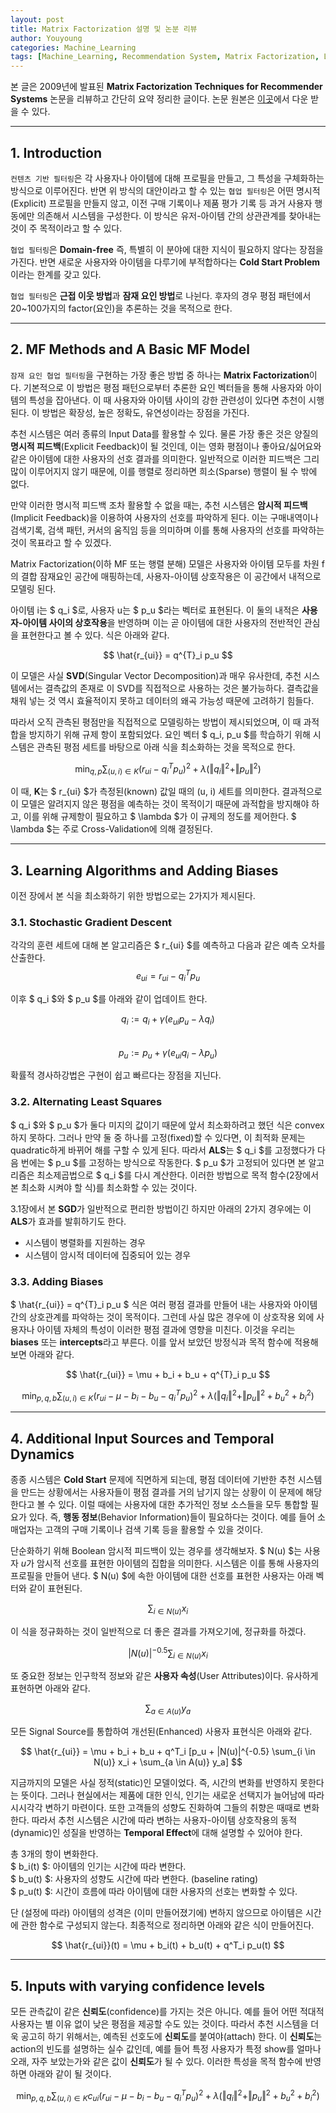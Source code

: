 ```yaml
---
layout: post
title: Matrix Factorization 설명 및 논분 리뷰
author: Youyoung
categories: Machine_Learning
tags: [Machine_Learning, Recommendation System, Matrix Factorization, Latent Factor Collaborative Filtering]
---
```

본 글은 2009년에 발표된 **Matrix Factorization Techniques for Recommender Systems** 논문을 리뷰하고 간단히 요약 정리한 글이다. 논문 원본은 [이곳](https://datajobs.com/data-science-repo/Recommender-Systems-[Netflix].pdf)에서 다운 받을 수 있다.  

---
## 1. Introduction  
`컨텐츠 기반 필터링`은 각 사용자나 아이템에 대해 프로필을 만들고, 그 특성을 구체화하는 방식으로 이루어진다. 반면 위 방식의 대안이라고 할 수 있는 `협업 필터링`은 어떤 명시적(Explicit) 프로필을 만들지 않고, 이전 구매 기록이나 제품 평가 기록 등 과거 사용자 행동에만 의존해서 시스템을 구성한다. 이 방식은 유저-아이템 간의 상관관계를 찾아내는 것이 주 목적이라고 할 수 있다.  

`협업 필터링`은 **Domain-free** 즉, 특별히 이 분야에 대한 지식이 필요하지 않다는 장점을 가진다. 반면 새로운 사용자와 아이템을 다루기에 부적합하다는 **Cold Start Problem**이라는 한계를 갖고 있다.  

`협업 필터링`은 **근접 이웃 방법**과 **잠재 요인 방법**로 나뉜다. 후자의 경우 평점 패턴에서 20~100가지의 factor(요인)을 추론하는 것을 목적으로 한다.  

---
## 2. MF Methods and A Basic MF Model  
`잠재 요인 협업 필터링`을 구현하는 가장 좋은 방법 중 하나는 **Matrix Factorization**이다. 
기본적으로 이 방법은 평점 패턴으로부터 추론한 요인 벡터들을 통해 사용자와 아이템의 특성을 잡아낸다. 이 때 사용자와 아이템 사이의 강한 관련성이 있다면 추천이 시행된다. 이 방법은 확장성, 높은 정확도, 유연성이라는 장점을 가진다.  

추천 시스템은 여러 종류의 Input Data를 활용할 수 있다. 물론 가장 좋은 것은 양질의 **명시적 피드백**(Explicit Feedback)이 될 것인데, 이는 영화 평점이나 좋아요/싫어요와 같은 아이템에 대한 사용자의 선호 결과를 의미한다. 일반적으로 이러한 피드백은 그리 많이 이루어지지 않기 때문에, 이를 행렬로 정리하면 희소(Sparse) 행렬이 될 수 밖에 없다.  

만약 이러한 명시적 피드백 조차 활용할 수 없을 때는, 추천 시스템은 **암시적 피드백**(Implicit Feedback)을 이용하여 사용자의 선호를 파악하게 된다. 이는 구매내역이나 검색기록, 검색 패턴, 커서의 움직임 등을 의미하며 이를 통해 사용자의 선호를 파악하는 것이 목표라고 할 수 있겠다.  

Matrix Factorization(이하 MF 또는 행렬 분해) 모델은 사용자와 아이템 모두를 차원 f의 결합 잠재요인 공간에 매핑하는데, 사용자-아이템 상호작용은 이 공간에서 내적으로 모델링 된다.  

아이템 i는 $ q_i $로, 사용자 u는 $ p_u $라는 벡터로 표현된다. 이 둘의 내적은 **사용자-아이템 사이의 상호작용**을 반영하며 이는 곧 아이템에 대한 사용자의 전반적인 관심을 표현한다고 볼 수 있다. 식은 아래와 같다.  

$$ \hat{r_{ui}} = q^{T}_i p_u $$  

이 모델은 사실 **SVD**(Singular Vector Decomposition)과 매우 유사한데, 추천 시스템에서는 결측값의 존재로 이 SVD를 직접적으로 사용하는 것은 불가능하다. 결측값을 채워 넣는 것 역시 효율적이지 못하고 데이터의 왜곡 가능성 때문에 고려하기 힘들다.  

따라서 오직 관측된 평점만을 직접적으로 모델링하는 방법이 제시되었으며, 이 때 과적합을 방지하기 위해 규제 항이 포함되었다. 요인 벡터 $ q_i, p_u $를 학습하기 위해 시스템은 관측된 평점 세트를 바탕으로 아래 식을 최소화하는 것을 목적으로 한다.  

$$ \min_{q, p} \sum_{(u, i) \in K} ( r_{ui} - q^T_i p_u  )^2 + \lambda (\Vert{q_i}\Vert^2 + \Vert{p_u}\Vert^2) $$  

이 때, **K**는 $ r_{ui} $가 측정된(known) 값일 때의 (u, i) 세트를 의미한다. 결과적으로 이 모델은 알려지지 않은 평점을 예측하는 것이 목적이기 때문에 과적합을 방지해야 하고, 이를 위해 규제항이 필요하고 $ \lambda $가 이 규제의 정도를 제어한다. $ \lambda $는 주로 Cross-Validation에 의해 결정된다.  

---
## 3. Learning Algorithms and Adding Biases  
이전 장에서 본 식을 최소화하기 위한 방법으로는 2가지가 제시된다.  
### 3.1. Stochastic Gradient Descent  
각각의 훈련 세트에 대해 본 알고리즘은 $ r_{ui} $를 예측하고 다음과 같은 예측 오차를 산출한다.  
$$ e_{ui} = r_{ui} - q^T_i p_u $$  

이후 $ q_i $와 $ p_u $를 아래와 같이 업데이트 한다.  

$$ q_i := q_i + \gamma (e_{ui} p_u - \lambda q_i) $$  
$$ p_u := p_u + \gamma (e_{ui} q_i - \lambda p_u) $$  

확률적 경사하강법은 구현이 쉽고 빠르다는 장점을 지닌다.  

### 3.2. Alternating Least Squares  
$ q_i $와 $ p_u $가 둘다 미지의 값이기 때문에 앞서 최소화하려고 했던 식은 convex하지 못하다. 그러나 만약 둘 중 하나를 고정(fixed)할 수 있다면, 이 최적화 문제는 quadratic하게 바뀌어 해를 구할 수 있게 된다. 따라서 **ALS**는 $ q_i $를 고정했다가 다음 번에는 $ p_u $를 고정하는 방식으로 작동한다. $ p_u $가 고정되어 있다면 본 알고리즘은 최소제곱법으로 $ q_i $를 다시 계산한다. 이러한 방법으로 목적 함수(2장에서 본 최소화 시켜야 할 식)를 최소화할 수 있는 것이다.
  
3.1장에서 본 **SGD**가 일반적으로 편리한 방법이긴 하지만 아래의 2가지 경우에는 이 **ALS**가 효과를 발휘하기도 한다.  

- 시스템이 병렬화를 지원하는 경우
- 시스템이 암시적 데이터에 집중되어 있는 경우

### 3.3. Adding Biases  
$ \hat{r_{ui}} = q^{T}_i p_u $ 식은 여러 평점 결과를 만들어 내는 사용자와 아이템 간의 상호관계를 파악하는 것이 목적이다. 그런데 사실 많은 경우에 이 상호작용 외에 사용자나 아이템 자체의 특성이 이러한 평점 결과에 영향을 미친다. 이것을 우리는 **biases** 또는 **intercepts**라고 부른다. 이를 앞서 보았던 방정식과 목적 함수에 적용해보면 아래와 같다.  

$$ \hat{r_{ui}} = \mu + b_i + b_u + q^{T}_i p_u $$  

$$ \min_{p, q, b} \sum_{(u, i) \in K} ( r_{ui} - \mu - b_i - b_u - q^T_i p_u  )^2 + \lambda (\Vert{q_i}\Vert^2 + \Vert{p_u}\Vert^2 + b^2_u + b^2_i) $$  


---
## 4. Additional Input Sources and Temporal Dynamics  
종종 시스템은 **Cold Start** 문제에 직면하게 되는데, 평점 데이터에 기반한 추천 시스템을 만드는 상황에서는 사용자들이 평점 결과를 거의 남기지 않는 상황이 이 문제에 해당한다고 볼 수 있다. 이럴 때에는 사용자에 대한 추가적인 정보 소스들을 모두 통합할 필요가 있다. 즉, **행동 정보**(Behavior Information)들이 필요하다는 것이다. 예를 들어 소매업자는 고객의 구매 기록이나 검색 기록 등을 활용할 수 있을 것이다.  

단순화하기 위해 Boolean 암시적 피드백이 있는 경우를 생각해보자. $ N(u) $는 사용자 $u$가 암시적 선호를 표현한 아이템의 집합을 의미한다. 시스템은 이를 통해 사용자의 프로필을 만들어 낸다. $ N(u) $에 속한 아이템에 대한 선호를 표현한 사용자는 아래 벡터와 같이 표현된다.  

$$ \sum_{i \in N(u)} x_i $$  

이 식을 정규화하는 것이 일반적으로 더 좋은 결과를 가져오기에, 정규화를 하겠다.  

$$ |N(u)|^{-0.5} \sum_{i \in N(u)} x_i $$  

또 중요한 정보는 인구학적 정보와 같은 **사용자 속성**(User Attributes)이다. 유사하게 표현하면 아래와 같다.  

$$ \sum_{a \in A(u)} y_a $$  

모든 Signal Source를 통합하여 개선된(Enhanced) 사용자 표현식은 아래와 같다.  

$$ \hat{r_{ui}} = \mu + b_i + b_u + q^T_i [p_u + |N(u)|^{-0.5} \sum_{i \in N(u)} x_i + \sum_{a \in A(u)} y_a] $$  

지금까지의 모델은 사실 정적(static)인 모델이었다. 즉, 시간의 변화를 반영하지 못한다는 뜻이다. 그러나 현실에서는 제품에 대한 인식, 인기는 새로운 선택지가 늘어남에 따라 시시각각 변하기 마련이다. 또한 고객들의 성향도 진화하여 그들의 취향은 때때로 변화한다. 따라서 추천 시스템은 시간에 따라 변하는 사용자-아이템 상호작용의 동적(dynamic)인 성질을 반영하는 **Temporal Effect**에 대해 설명할 수 있어야 한다.  

총 3개의 항이 변화한다.  
$ b_i(t) $: 아이템의 인기는 시간에 따라 변한다.  
$ b_u(t) $: 사용자의 성향도 시간에 따라 변한다. (baseline rating)  
$ p_u(t) $: 시간이 흐름에 따라 아이템에 대한 사용자의 선호는 변화할 수 있다.  

단 (설정에 따라) 아이템의 성격은 (이미 만들어졌기에) 변하지 않으므로 아이템은 시간에 관한 함수로 구성되지 않는다. 최종적으로 정리하면 아래와 같은 식이 만들어진다.  

$$ \hat{r_{ui}}(t) = \mu + b_i(t) + b_u(t) + q^T_i p_u(t) $$  

---
## 5. Inputs with varying confidence levels  
모든 관측값이 같은 **신뢰도**(confidence)를 가지는 것은 아니다. 예를 들어 어떤 적대적 사용자는 별 이유 없이 낮은 평점을 제공할 수도 있는 것이다. 따라서 추천 시스템을 더욱 공고히 하기 위해서는, 예측된 선호도에 **신뢰도**를 붙여야(attach) 한다. 이 **신뢰도**는 action의 빈도를 설명하는 실수 값인데, 예를 들어 특정 사용자가 특정 show를 얼마나 오래, 자주 보았는가와 같은 값이 **신뢰도**가 될 수 있다. 이러한 특성을 목적 함수에 반영하면 아래와 같이 될 것이다.  

$$ \min_{p, q, b} \sum_{(u, i) \in K} c_{ui}( r_{ui} - \mu - b_i - b_u - q^T_i p_u  )^2 + \lambda (\Vert{q_i}\Vert^2 + \Vert{p_u}\Vert^2 + b^2_u + b^2_i) $$  

